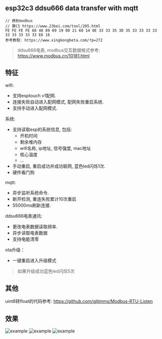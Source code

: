 ## esp32c3 ddsu666 data transfer with mqtt
~~~
// 换到modbus
// 算CS https://www.23bei.com/tool/205.html
FE FE FE FE 68 48 89 09 19 08 21 68 14 0E 33 33 35 3D 35 33 33 33 33 33 33 33 33 33 E6 16
参考教程: https://www.xingkongbeta.com/?p=272
~~~
>
>  ddsu666电表, modbus交互数据格式参考: https://www.modbus.cn/10181.html
>
## 特征

wifi:
+ 支持esptouch v1配网.
+ 连接失败自动进入配网模式, 配网失败重启系统.
+ 支持手动进入配网模式.

系统:
+ 支持读取esp的系统信息, 包括:
  * 开机时间
  * 剩余堆内存
  * wifi名称, ip地址, 信号强度, mac地址
  * 核心温度
  * ...
+ 手动重启, 重启成功并成功联网, 蓝色led闪烁1次.
+ 硬件看门狗

mqtt:
+ 异步监听系统命令.
+ 断开检测, 重连失败累计10次重启
+ 55000ms刷新连接.

ddsu666电表通讯:
+ 更改电表数据读取频率.
+ 异步读取电表数据
+ 支持电能清零

ota升级：
+ 一键重启进入升级模式
> 如果升级成功蓝色led闪烁5次


## 其他
uint8转float的代码参考: https://github.com/gjtimms/Modbus-RTU-Listen

## 效果
![example](https://cf.mb6.top/lib/images/github/20241211/b00b9f9237d13798349b2a507c80cbb4.jpg)
![example](https://cf.mb6.top/lib/images/github/20241211/C_N4NO1R8U@SJICKCO_NTEB.png)
![example](https://cf.mb6.top/lib/images/github/20241211/97899446cfe9345c70c12590cad1b4c7.jpg)


